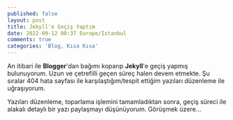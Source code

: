 ```yaml
---
published: false
layout: post
title: Jekyll'e Geçiş Yaptım
date: 2022-09-12 00:37 Europe/Istanbul
comments: true
categories: 'Blog, Kısa Kısa'
---
```

An itibari ile **Blogger**'dan bağımı koparıp **Jekyll**'e geçiş yapmış bulunuyorum. Uzun ve çetrefilli geçen süreç halen devem etmekte. Şu sıralar 404 hata sayfası ile karşılaştığım/tespit ettiğim yazıları düzenleme ile uğraşıyorum.

Yazıları düzenleme, toparlama işlemini tamamladıktan sonra, geçiş süreci ile alakalı detaylı bir yazı paylaşmayı düşünüyorum. Görüşmek üzere...
